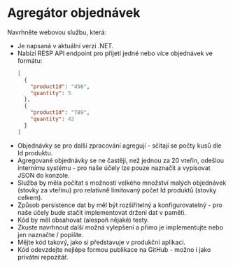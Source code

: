 # Agregátor objednávek

Navrhněte webovou službu, která:

- Je napsaná v aktuální verzi .NET.
- Nabízí RESP API endpoint pro přijetí jedné nebo více objednávek ve formátu:
  ```json
  [
    {
      "productId": "456",
      "quantity": 5
    },
    {
      "productId": "789",
      "quantity": 42
    }
  ]
  ```
- Objednávky se pro další zpracování agregují - sčítají se počty kusů dle Id produktu.
- Agregované objednávky se ne častěji, než jednou za 20 vteřin, odešlou internímu systému - pro naše účely lze pouze naznačit a vypisovat JSON do konzole.
- Služba by měla počítat s možností velkého množství malých objednávek (stovky za vteřinu) pro relativně limitovaný počet Id produktů (stovky celkem).
- Způsob persistence dat by měl být rozšiřitelný a konfigurovatelný - pro naše účely bude stačit implementovat držení dat v paměti.
- Kód by měl obsahovat (alespoň nějaké) testy.
- Zkuste navrhnout další možná vylepšení a přímo je implementujte nebo jen naznačte / popište.
- Mějte kód takový, jako si představuje v produkční aplikaci.
- Kód odevzdejte nejlépe formou publikace na GitHub - možno i jako privátní repozitář.
